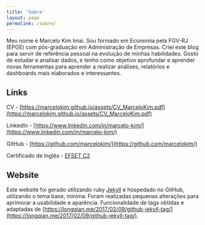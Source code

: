```yaml
---
title: 'Sobre'
layout: page
permalink: /sobre/
---
```

Meu nome é Marcelo Kim Imai. Sou formado em Economia pela FGV-RJ (EPGE) com pós-graduação em Administração de Empresas. Criei este blog para servir de referência pessoal na evolução de minhas habilidades. Gosto de estudar e analisar dados, e tenho como objetivo aprofundar e aprender novas ferramentas para aprender a realizar análises, relatórios e dashboards mais elaborados e interessantes.


<h2>Links</h2>

CV -  [https://marcelokim.github.io/assets/CV_MarceloKim.pdf](https://marcelokim.github.io/assets/CV_MarceloKim.pdf)

LinkedIn - [https://www.linkedin.com/in/marcelo-kim/](https://www.linkedin.com/in/marcelo-kim/)

GitHub - [https://github.com/marcelokim/](https://github.com/marcelokim/)

Certificado de Inglês - [EFSET C2](https://marcelokim.github.io/assets/EF%20SET%20Certificate.pdf)

<h2>Website</h2>

Este website foi gerado utilizando ruby [Jekyll](https://github.com/jekyll/minima/) e hospedado no GitHub, utilizando o tema base, minima.
Foram realizadas pequenas alterações para aprimorar a usabilidade e aparência.
Funcionalidade de tags obtidas e adaptadas de [https://longqian.me/2017/02/09/github-jekyll-tag/](https://longqian.me/2017/02/09/github-jekyll-tag/).
